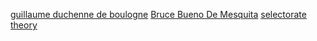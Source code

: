 [guillaume duchenne de boulogne](https://fr.wikipedia.org/wiki/Guillaume_Duchenne_de_Boulogne)
[Bruce Bueno De Mesquita](https://fr.wikipedia.org/wiki/Bruce_Bueno_de_Mesquita)
[selectorate theory](https://en.wikipedia.org/wiki/Selectorate_theory)
